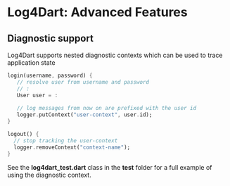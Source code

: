 Log4Dart: Advanced Features
===========================

Diagnostic support
------------------
Log4Dart supports nested diagnostic contexts which can be used to trace application state

```dart
login(username, password) {
   // resolve user from username and password
   // :
   User user = :
   
   // log messages from now on are prefixed with the user id
   logger.putContext("user-context", user.id);
}

logout() {
  // stop tracking the user-context
  logger.removeContext("context-name");
}
```

See the **log4dart_test.dart** class in the **test** folder for a full example of using the diagnostic context.
